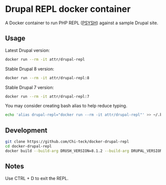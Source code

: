 # Drupal REPL docker container

A Docker container to run PHP REPL ([PSYSH](http://psysh.org/)) against a sample Drupal site.

## Usage

Latest Drupal version:
```bash
docker run --rm -it attr/drupal-repl
```

Stable Drupal 8 version:
```bash
docker run --rm -it attr/drupal-repl:8
```

Stable Drupal 7 version:
```bash
docker run --rm -it attr/drupal-repl:7
```

You may consider creating bash alias to help reduce typing.
```bash
echo 'alias drupal-repl="docker run --rm -it attr/drupal-repl"' >> ~/.bashrc
```

## Development
```bash
git clone https://github.com/Chi-teck/docker-drupal-repl
cd docker-drupal-repl
docker build --build-arg DRUSH_VERSION=8.1.2 --build-arg DRUPAL_VERSION=8 -t my/drupal-repl:8 .
```

## Notes
Use CTRL + D to exit the REPL.
